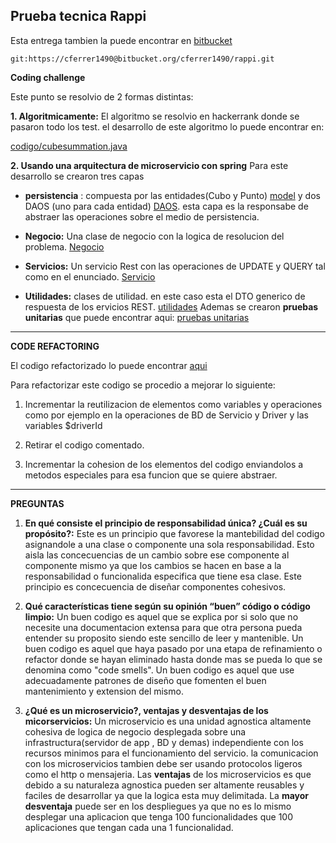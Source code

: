 ## Prueba tecnica Rappi

Esta entrega tambien la puede encontrar en [bitbucket](https://cferrer1490@bitbucket.org/cferrer1490/rappi.git)

	git:https://cferrer1490@bitbucket.org/cferrer1490/rappi.git

**Coding challenge**

Este punto se resolvio de 2 formas distintas:

**1. Algoritmicamente:**
	El algoritmo se resolvio en hackerrank donde se pasaron todo los test. el desarrollo 	de este algoritmo lo puede encontrar en:

[codigo/cubesummation.java](http://github.com)

**2. Usando una arquitectura de microservicio con spring**
Para este desarrollo se crearon tres capas


* **persistencia** : compuesta por las entidades(Cubo y Punto) [model](https://github.com/caferrerb/pruebatecnica/tree/master/cubesummation/src/main/java/co/com/caferrerb/rappi/cubesummation/model) y dos DAOS (uno para cada entidad) [DAOS](https://github.com/caferrerb/pruebatecnica/tree/master/cubesummation/src/main/java/co/com/caferrerb/rappi/cubesummation/persistence). esta capa es la responsabe de abstraer las operaciones sobre el medio de persistencia.  

* **Negocio:** Una clase de negocio con la logica de resolucion del problema. [Negocio](https://github.com/caferrerb/pruebatecnica/tree/master/cubesummation/src/main/java/co/com/caferrerb/rappi/cubesummation/service)

* **Servicios:** Un servicio Rest con las operaciones de UPDATE y QUERY tal como en el enunciado. [Servicio](https://github.com/caferrerb/pruebatecnica/tree/master/cubesummation/src/main/java/co/com/caferrerb/rappi/cubesummation/service)

* **Utilidades:** clases de utilidad. en este caso esta el DTO generico de respuesta de los ervicios REST. [utilidades](https://github.com/caferrerb/pruebatecnica/tree/master/cubesummation/src/main/java/co/com/caferrerb/rappi/cubesummation/util)
Ademas se crearon **pruebas unitarias** que puede encontrar aqui: [pruebas unitarias](http://github.com)

---

**CODE REFACTORING**

El codigo refactorizado lo puede encontrar [aqui](https://github.com/caferrerb/pruebatecnica/blob/master/codigo/refactorizada.codigo.php)

Para refactorizar este codigo se procedio a mejorar lo siguiente:

1.  Incrementar la reutilizacion de elementos como variables y operaciones como por ejemplo en la operaciones de BD de Servicio y Driver y las variables $driverId

2. Retirar el codigo comentado.

3. Incrementar la cohesion de los elementos del codigo enviandolos a metodos especiales para esa funcion que se quiere abstraer.

---

**PREGUNTAS**

1. **En qué consiste el principio de responsabilidad única? ¿Cuál es su propósito?:**
Este es un principio que favorese la mantebilidad del codigo asignandole a una clase o componente una sola responsabilidad. Esto aisla las concecuencias de un cambio sobre ese componente al componente mismo ya que los cambios se hacen en base a la responsabilidad o funcionalida especifica que tiene esa clase. Este principio es concecuencia de diseñar componentes cohesivos.


2. **Qué características tiene según su opinión “buen” código o código limpio:** Un buen codigo es aquel que se explica por si solo que no necesite una documentacion extensa para que otra persona pueda entender su proposito siendo este sencillo de leer y mantenible. Un buen codigo es aquel que haya pasado por una etapa de refinamiento o refactor donde se hayan eliminado hasta donde mas se pueda lo que se denomina como "code smells". Un buen codigo es aquel que  use adecuadamente patrones de diseño que fomenten el buen mantenimiento y extension del mismo.

3. **¿Qué es un microservicio?, ventajas y desventajas de los micorservicios:** 
Un microservicio es una unidad agnostica altamente cohesiva de logica de negocio desplegada sobre una infrastructura(servidor de app , BD y demas) independiente con los recursos minimos para el funcionamiento del servicio. la comunicacion con los microservicios tambien debe ser usando protocolos ligeros como el http o mensajeria.
Las **ventajas** de los microservicios es que debido a su naturaleza agnostica pueden ser altamente reusables y faciles de desarrollar ya que la logica esta muy delimitada.
La **mayor desventaja** puede ser en los despliegues ya que no es lo mismo desplegar una aplicacion que tenga 100 funcionalidades que 100 aplicaciones que tengan cada una 1 funcionalidad.





 
